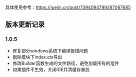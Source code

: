 
具体使用参考：https://juejin.cn/post/7394094789287067685

## 版本更新记录

### 1.0.5

- 修复部分windows系统下编译报错问题
- 删除模块下Index.ets导出
- 修改Builder函数生成的文件路径，避免加载所有的组件
- 如果插件不生效，关闭IDE并清缓存重启

